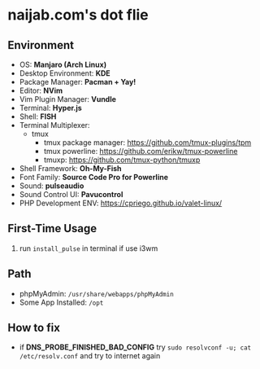 # naijab.com's dot flie

## Environment

- OS: **Manjaro (Arch Linux)**
- Desktop Environment: **KDE**
- Package Manager: **Pacman + Yay!**
- Editor: **NVim**
- Vim Plugin Manager: **Vundle**
- Terminal: **Hyper.js**
- Shell: **FISH**
- Terminal Multiplexer: 
  - tmux
    - tmux package manager: https://github.com/tmux-plugins/tpm
    - tmux powerline: https://github.com/erikw/tmux-powerline
    - tmuxp: https://github.com/tmux-python/tmuxp 
- Shell Framework: **Oh-My-Fish**
- Font Family: **Source Code Pro for Powerline**
- Sound: **pulseaudio**
- Sound Control UI: **Pavucontrol**
- PHP Development ENV: https://cpriego.github.io/valet-linux/ 

## First-Time Usage

1. run `install_pulse` in terminal if use i3wm

## Path
- phpMyAdmin: `/usr/share/webapps/phpMyAdmin`
- Some App Installed: `/opt`

## How to fix
- if **DNS_PROBE_FINISHED_BAD_CONFIG** try `sudo resolvconf -u; cat /etc/resolv.conf` and try to internet again
